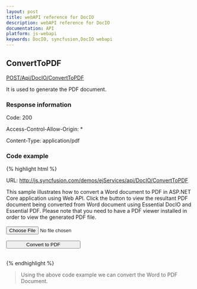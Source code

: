 ```yaml
---
layout: post
title: webAPI reference for DocIO
description: webAPI reference for DocIO
documentation: API
platform: js-webapi
keywords: DocIO, syncfusion,DocIO webapi
---
```


## ConvertToPDF

[POST/Api/DocIO/ConvertToPDF](http://js.syncfusion.com/demos/ejservices/api/DocIO/ConvertToPDF)

It is used to generate the PDF document.

### Response information 

Code: 200

Access-Control-Allow-Origin: *

Content-Type: application/pdf

### Code example

{% highlight html %}

URL: http://js.syncfusion.com/demos/ejServices/api/DocIO/ConvertToPDF
<form name="form1" method="post" action="http://js.syncfusion.com/demos/ejservices/api/DocIO/ConvertToPDF" enctype="multipart/form-data">
<div class="Common">
<div class="tablediv">
<div class="rowdiv">
	<label>
		This sample illustrates how to convert a Word document to PDF in ASP.NET Core application using Web API.
	</label>
	<label>
		Click the button to view the resultant PDF document being converted from Word document using Essential DocIO and Essential PDF.
		Please note that you need to have a PDF viewer installed in order to view the generated PDF file.
	</label>
</div><br />
<div class="rowdiv">
	<div class="celldiv">
		<input name="file" type="file" value="Choose Word document" />
	</div>
	<br />
	<div class="celldiv">
		<input class="buttonStyle" type="submit" value="Convert to PDF" style="width: 200px;" />
	</div>
</div><br />
</div>
</div>
</form>

{% endhighlight %}

>Using the above code example we can convert the Word to PDF Document.